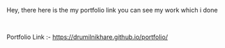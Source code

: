 Hey, there here is the my portfolio link you can see my work which i done 

<br>

Portfolio Link :- https://drumilnikhare.github.io/portfolio/
